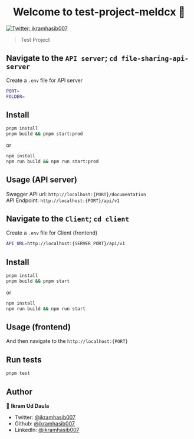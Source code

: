 <h1 align="center">Welcome to test-project-meldcx 👋</h1>
<p>
  <a href="https://twitter.com/ikramhasib007" target="_blank">
    <img alt="Twitter: ikramhasib007" src="https://img.shields.io/twitter/follow/ikramhasib007.svg?style=social" />
  </a>
</p>

> Test Project

## Navigate to the `API server`; `cd file-sharing-api-server`

Create a `.env` file for API server

```sh
PORT=
FOLDER=
```

## Install

```sh
pnpm install
pnpm build && pnpm start:prod
```

or

```sh
npm install
npm run build && npm run start:prod
```

## Usage (API server)

Swagger API url: `http://localhost:{PORT}/documentation`
<br/>
API Endpoint: `http://localhost:{PORT}/api/v1`

## Navigate to the `Client`; `cd client`

Create a `.env` file for Client (frontend)

```sh
API_URL=http://localhost:{SERVER_PORT}/api/v1
```

## Install

```sh
pnpm install
pnpm build && pnpm start
```

or

```sh
npm install
npm run build && npm run start
```

## Usage (frontend)

And then navigate to the `http://localhost:{PORT}`

## Run tests

```sh
pnpm test
```

## Author

👤 **Ikram Ud Daula**

- Twitter: [@ikramhasib007](https://twitter.com/ikramhasib007)
- Github: [@ikramhasib007](https://github.com/ikramhasib007)
- LinkedIn: [@ikramhasib007](https://linkedin.com/in/ikramhasib007)
